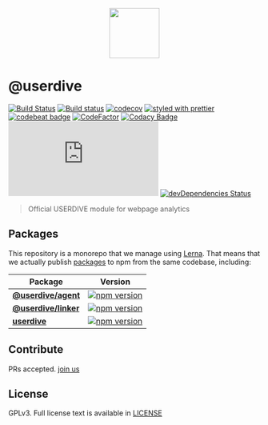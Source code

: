 <p align='center'><a href="https://app.userdive.com/signup" alt="USERDIVE logo" target="_blank"><img src="http://style.uncovertruth.co.jp/assets/images/userdive/logo-text.svg" height="100"></a></p>

# @userdive

[![Build Status](https://travis-ci.org/userdive/agent.js.svg?branch=master)](https://travis-ci.org/userdive/agent.js)
[![Build status](https://ci.appveyor.com/api/projects/status/uijg5ewa3e20hd7d?svg=true)](https://ci.appveyor.com/project/userdivebot/agent-js)
[![codecov](https://codecov.io/gh/userdive/agent.js/branch/master/graph/badge.svg)](https://codecov.io/gh/userdive/agent.js)
[![styled with prettier](https://img.shields.io/badge/styled_with-prettier-ff69b4.svg)](https://github.com/prettier/prettier)
[![codebeat badge](https://codebeat.co/badges/248f31a1-c73e-45e4-b1e0-a6154c1baaca)](https://codebeat.co/projects/github-com-userdive-agent-js-master)
[![CodeFactor](https://www.codefactor.io/repository/github/userdive/agent.js/badge)](https://www.codefactor.io/repository/github/userdive/agent.js)
[![Codacy Badge](https://api.codacy.com/project/badge/Grade/007cedb2144843ebb45db871c04a0045)](https://app.codacy.com/app/USERDIVE/agent.js/dashboard)
[![BCH compliance](https://bettercodehub.com/edge/badge/userdive/agent.js?branch=master)](https://bettercodehub.com/)
[![devDependencies Status](https://david-dm.org/userdive/agent.js/dev-status.svg)](https://david-dm.org/userdive/agent.js?type=dev)

> Official USERDIVE module for webpage analytics

## Packages

This repository is a monorepo that we manage using [Lerna](https://github.com/lerna/lerna). That means that we actually publish [packages](./packages) to npm from the same codebase, including:

| Package                                  | Version                                                                                                             |
| ---------------------------------------- | ------------------------------------------------------------------------------------------------------------------- |
| **[@userdive/agent](/packages/agent)**   | [![npm version](https://badge.fury.io/js/%40userdive%2Fagent.svg)](https://www.npmjs.com/package/@userdive/agent)   |
| **[@userdive/linker](/packages/linker)** | [![npm version](https://badge.fury.io/js/%40userdive%2Flinker.svg)](https://www.npmjs.com/package/@userdive/linker) |
| **[userdive](/packages/userdive)**       | [![npm version](https://badge.fury.io/js/userdive.svg)](https://www.npmjs.com/package/userdive)                     |

## Contribute

PRs accepted. [join us](https://www.wantedly.com/companies/uncovertruth/projects)

## License

GPLv3. Full license text is available in [LICENSE](./LICENSE)
